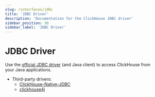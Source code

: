 ```yaml
---
slug: /interfaces/jdbc
title: 'JDBC Driver'
description: 'Documentation for the ClickHouse JDBC driver'
sidebar_position: 30
sidebar_label: 'JDBC Driver'
---
```


# JDBC Driver

Use the [official JDBC driver](https://github.com/ClickHouse/clickhouse-jdbc) (and Java client) to access ClickHouse from your Java applications.

- Third-party drivers:
    - [ClickHouse-Native-JDBC](https://github.com/housepower/ClickHouse-Native-JDBC)
    - [clickhouse4j](https://github.com/blynkkk/clickhouse4j)
